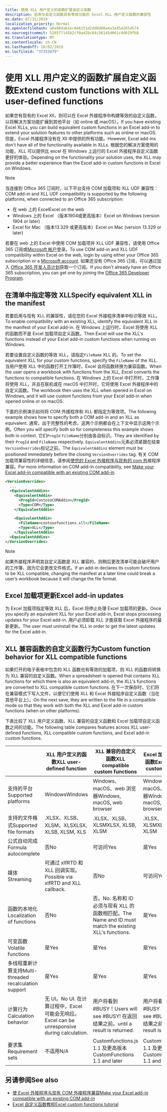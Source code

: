 ```yaml
---
title: 使用 XLL 用户定义的函数扩展自定义函数
description: 启用与自定义函数具有等效功能的 Excel XLL 用户定义函数的兼容性
ms.date: 07/31/2019
localization_priority: Normal
ms.openlocfilehash: a0a98dab1ec046151d2dd0d80a4a3a4542654574
ms.sourcegitcommit: 528577145b2cf0a42bc64c56145d661c4d019fb8
ms.translationtype: MT
ms.contentlocale: zh-CN
ms.lasthandoff: 10/02/2019
ms.locfileid: "37353879"
---
```

# <a name="extend-custom-functions-with-xll-user-defined-functions"></a><span data-ttu-id="a6760-103">使用 XLL 用户定义的函数扩展自定义函数</span><span class="sxs-lookup"><span data-stu-id="a6760-103">Extend custom functions with XLL user-defined functions</span></span>

<span data-ttu-id="a6760-104">如果您有现有的 Excel Xll，则可以在 Excel 外接程序中构建等效的自定义函数，以将解决方案功能扩展到其他平台（如 online 或 macOS）。</span><span class="sxs-lookup"><span data-stu-id="a6760-104">If you have existing Excel XLLs, you can build equivalent custom functions in an Excel add-in to extend your solution features to other platforms such as online or macOS.</span></span> <span data-ttu-id="a6760-105">但是，Excel 外接程序没有在 Xll 中提供的所有功能。</span><span class="sxs-lookup"><span data-stu-id="a6760-105">However, Excel add-ins don't have all of the functionality available in XLLs.</span></span> <span data-ttu-id="a6760-106">根据您的解决方案使用的功能，XLL 可以提供比 excel 在 Windows 上运行的 Excel 外接程序自定义函数更好的体验。</span><span class="sxs-lookup"><span data-stu-id="a6760-106">Depending on the functionality your solution uses, the XLL may provide a better experience than the Excel add-in custom functions in Excel on Windows.</span></span>

> [!NOTE]
> <span data-ttu-id="a6760-107">当连接到 Office 365 订阅时，以下平台支持 COM 加载项和 XLL UDF 兼容性：</span><span class="sxs-lookup"><span data-stu-id="a6760-107">COM add-in and XLL UDF compatibility is supported by the following platforms, when connected to an Office 365 subscription:</span></span>
> - <span data-ttu-id="a6760-108">在 web 上的 Excel</span><span class="sxs-lookup"><span data-stu-id="a6760-108">Excel on the web</span></span>
> - <span data-ttu-id="a6760-109">Windows 上的 Excel （版本1904或更高版本）</span><span class="sxs-lookup"><span data-stu-id="a6760-109">Excel on Windows (version 1904 or later)</span></span>
> - <span data-ttu-id="a6760-110">Excel for Mac （版本13.329 或更高版本）</span><span class="sxs-lookup"><span data-stu-id="a6760-110">Excel on Mac (version 13.329 or later)</span></span>
> 
> <span data-ttu-id="a6760-111">若要在 web 上的 Excel 中使用 COM 加载项并 XLL UDF 兼容性，请使用 Office 365 订阅或[Microsoft 帐户](https://account.microsoft.com/account)登录。</span><span class="sxs-lookup"><span data-stu-id="a6760-111">To use COM add-in and XLL UDF compatibility within Excel on the web, login by using either your Office 365 subscription or a [Microsoft account](https://account.microsoft.com/account).</span></span> <span data-ttu-id="a6760-112">如果还没有 Office 365 订阅，可以通过加入 [Office 365 开发人员计划](https://developer.microsoft.com/office/dev-program)获取一个订阅。</span><span class="sxs-lookup"><span data-stu-id="a6760-112">If you don't already have an Office 365 subscription, you can get one by joining the [Office 365 Developer Program](https://developer.microsoft.com/office/dev-program).</span></span>

## <a name="specify-equivalent-xll-in-the-manifest"></a><span data-ttu-id="a6760-113">在清单中指定等效 XLL</span><span class="sxs-lookup"><span data-stu-id="a6760-113">Specify equivalent XLL in the manifest</span></span>

<span data-ttu-id="a6760-114">若要启用与现有 XLL 的兼容性，请在您的 Excel 外接程序清单中标识等效 XLL。</span><span class="sxs-lookup"><span data-stu-id="a6760-114">To enable compatibility with an existing XLL, identify the equivalent XLL in the manifest of your Excel add-in.</span></span> <span data-ttu-id="a6760-115">在 Windows 上运行时，Excel 将使用 XLL 的函数而不是 Excel 加载项自定义函数。</span><span class="sxs-lookup"><span data-stu-id="a6760-115">Then Excel will use the XLL's functions instead of your Excel add-in custom functions when running on Windows.</span></span>

<span data-ttu-id="a6760-116">若要设置自定义函数的等效 XLL，请指定`FileName` XLL 的。</span><span class="sxs-lookup"><span data-stu-id="a6760-116">To set the equivalent XLL for your custom functions, specify the `FileName` of the XLL.</span></span> <span data-ttu-id="a6760-117">当用户使用 XLL 中的函数打开工作簿时，Excel 会将函数转换为兼容函数。</span><span class="sxs-lookup"><span data-stu-id="a6760-117">When the user opens a workbook with functions from the XLL, Excel converts the functions to compatible functions.</span></span> <span data-ttu-id="a6760-118">在 Windows 上的 Excel 中打开时，工作簿将使用 XLL，并且在联机或在 macOS 中打开时，它将使用 Excel 外接程序中的自定义函数。</span><span class="sxs-lookup"><span data-stu-id="a6760-118">The workbook then uses the XLL when opened in Excel on Windows, and it will use custom functions from your Excel add-in when opened online or on macOS.</span></span>

<span data-ttu-id="a6760-119">下面的示例演示如何将 COM 外接程序和 XLL 都指定为等效项。</span><span class="sxs-lookup"><span data-stu-id="a6760-119">The following example shows how to specify both a COM add-in and an XLL as equivalent.</span></span> <span data-ttu-id="a6760-120">通常，出于完整性的考虑，这两个示例都会在上下文中显示这两个示例。</span><span class="sxs-lookup"><span data-stu-id="a6760-120">Often you will specify both so for completeness this example shows both in context.</span></span> <span data-ttu-id="a6760-121">它们`ProgId` `FileName`分别由各自标识。</span><span class="sxs-lookup"><span data-stu-id="a6760-121">They are identified by their `ProgId` and `FileName` respectively.</span></span> <span data-ttu-id="a6760-122">`EquivalentAddins`元素必须紧跟在结束`VersionOverrides`标记之前。</span><span class="sxs-lookup"><span data-stu-id="a6760-122">The `EquivalentAddins` element must be positioned immediately before the closing `VersionOverrides` tag.</span></span> <span data-ttu-id="a6760-123">有关 COM 加载项兼容性的详细信息，请参阅[使您的 Excel 外接程序与现有的 com 外](../develop/make-office-add-in-compatible-with-existing-com-add-in.md)接程序兼容。</span><span class="sxs-lookup"><span data-stu-id="a6760-123">For more information on COM add-in compatibility, see [Make your Excel add-in compatible with an existing COM add-in](../develop/make-office-add-in-compatible-with-existing-com-add-in.md).</span></span>

```xml
<VersionOverrides>
  ...
  <EquivalentAddins>
    <EquivalentAddin>
      <ProgId>ContosoCOMAddin</ProgId>
      <Type>COM</Type>
    </EquivalentAddin>

    <EquivalentAddin>
      <FileName>contosofunctions.xll</FileName>
      <Type>XLL</Type>
    </EquivalentAddin>
  <EquivalentAddins>
</VersionOverrides>
```

> [!NOTE]
> <span data-ttu-id="a6760-124">如果外接程序声明其自定义函数是 XLL 兼容的，则稍后更改清单可能会破坏用户的工作簿，因为它会更改文件格式。</span><span class="sxs-lookup"><span data-stu-id="a6760-124">If an add-in declares its custom functions to be XLL compatible, changing the manifest at a later time could break a user’s workbook because it will change the file format.</span></span>

## <a name="excel-add-in-updates"></a><span data-ttu-id="a6760-125">Excel 加载项更新</span><span class="sxs-lookup"><span data-stu-id="a6760-125">Excel add-in updates</span></span>

<span data-ttu-id="a6760-126">为 Excel 加载项指定等效 XLL 后，Excel 将停止处理 Excel 加载项的更新。</span><span class="sxs-lookup"><span data-stu-id="a6760-126">Once you specify an equivalent XLL for your Excel add-in, Excel stops processing updates for your Excel add-in.</span></span> <span data-ttu-id="a6760-127">用户必须卸载 XLL 才能获取 Excel 外接程序的最新更新。</span><span class="sxs-lookup"><span data-stu-id="a6760-127">The user must uninstall the XLL in order to get the latest updates for the Excel add-in.</span></span>

## <a name="custom-function-behavior-for-xll-compatible-functions"></a><span data-ttu-id="a6760-128">XLL 兼容函数的自定义函数行为</span><span class="sxs-lookup"><span data-stu-id="a6760-128">Custom function behavior for XLL compatible functions</span></span>

<span data-ttu-id="a6760-129">如果打开的电子表格中包含的 XLL 函数也有等效的加载项，则 XLL 的函数将转换为 XLL 兼容的自定义函数。</span><span class="sxs-lookup"><span data-stu-id="a6760-129">When a spreadsheet is opened that contains XLL functions for which there is also an equivalent add-in, the XLL's functions are converted to XLL compatible custom functions.</span></span> <span data-ttu-id="a6760-130">在下一次保存时，它们将在兼容模式下写入文件，以便它们使用 XLL 和 Excel 外接程序自定义函数（当在其他平台上）。</span><span class="sxs-lookup"><span data-stu-id="a6760-130">On the next save, they are written to the file in a compatible mode so that they work with both the XLL and Excel add-in custom functions (when on other platforms).</span></span>

<span data-ttu-id="a6760-131">下表比较了 XLL 用户定义函数、XLL 兼容的自定义函数和 Excel 加载项自定义函数之间的功能。</span><span class="sxs-lookup"><span data-stu-id="a6760-131">The following table compares features across XLL user-defined functions, XLL compatible custom functions, and Excel add-in custom functions.</span></span>

|         |<span data-ttu-id="a6760-132">XLL 用户定义的函数</span><span class="sxs-lookup"><span data-stu-id="a6760-132">XLL user-defined function</span></span> |<span data-ttu-id="a6760-133">XLL 兼容的自定义函数</span><span class="sxs-lookup"><span data-stu-id="a6760-133">XLL compatible custom functions</span></span> |<span data-ttu-id="a6760-134">Excel 加载项自定义函数</span><span class="sxs-lookup"><span data-stu-id="a6760-134">Excel add-in custom function</span></span> |
|---------|---------|---------|---------|
| <span data-ttu-id="a6760-135">支持的平台</span><span class="sxs-lookup"><span data-stu-id="a6760-135">Supported platforms</span></span> | <span data-ttu-id="a6760-136">Windows</span><span class="sxs-lookup"><span data-stu-id="a6760-136">Windows</span></span> | <span data-ttu-id="a6760-137">Windows、macOS、web 浏览器</span><span class="sxs-lookup"><span data-stu-id="a6760-137">Windows, macOS, web browser</span></span> | <span data-ttu-id="a6760-138">Windows、macOS、web 浏览器</span><span class="sxs-lookup"><span data-stu-id="a6760-138">Windows, macOS, web browser</span></span> |
| <span data-ttu-id="a6760-139">支持的文件格式</span><span class="sxs-lookup"><span data-stu-id="a6760-139">Supported file formats</span></span> | <span data-ttu-id="a6760-140">.XLSX、XLSB、XLSM、XLS</span><span class="sxs-lookup"><span data-stu-id="a6760-140">XLSX, XLSB, XLSM, XLS</span></span> | <span data-ttu-id="a6760-141">.XLSX、XLSB、XLSM</span><span class="sxs-lookup"><span data-stu-id="a6760-141">XLSX, XLSB, XLSM</span></span> | <span data-ttu-id="a6760-142">.XLSX、XLSB、XLSM</span><span class="sxs-lookup"><span data-stu-id="a6760-142">XLSX, XLSB, XLSM</span></span> |
| <span data-ttu-id="a6760-143">公式自动完成</span><span class="sxs-lookup"><span data-stu-id="a6760-143">Formula autocomplete</span></span> | <span data-ttu-id="a6760-144">否</span><span class="sxs-lookup"><span data-stu-id="a6760-144">No</span></span> | <span data-ttu-id="a6760-145">可访问</span><span class="sxs-lookup"><span data-stu-id="a6760-145">Yes</span></span> | <span data-ttu-id="a6760-146">是</span><span class="sxs-lookup"><span data-stu-id="a6760-146">Yes</span></span> |
| <span data-ttu-id="a6760-147">媒体</span><span class="sxs-lookup"><span data-stu-id="a6760-147">Streaming</span></span> | <span data-ttu-id="a6760-148">可通过 xlfRTD 和 XLL 回调实现。</span><span class="sxs-lookup"><span data-stu-id="a6760-148">Possible via xlfRTD and XLL callback.</span></span> | <span data-ttu-id="a6760-149">否</span><span class="sxs-lookup"><span data-stu-id="a6760-149">No</span></span> | <span data-ttu-id="a6760-150">可访问</span><span class="sxs-lookup"><span data-stu-id="a6760-150">Yes</span></span> |
| <span data-ttu-id="a6760-151">函数的本地化</span><span class="sxs-lookup"><span data-stu-id="a6760-151">Localization of functions</span></span> | <span data-ttu-id="a6760-152">否</span><span class="sxs-lookup"><span data-stu-id="a6760-152">No</span></span> | <span data-ttu-id="a6760-153">否。</span><span class="sxs-lookup"><span data-stu-id="a6760-153">No.</span></span> <span data-ttu-id="a6760-154">名称和 ID 必须与现有 XLL 的函数相匹配。</span><span class="sxs-lookup"><span data-stu-id="a6760-154">The Name and ID must match the existing XLL's functions.</span></span> | <span data-ttu-id="a6760-155">是</span><span class="sxs-lookup"><span data-stu-id="a6760-155">Yes</span></span> |
| <span data-ttu-id="a6760-156">可变函数</span><span class="sxs-lookup"><span data-stu-id="a6760-156">Volatile functions</span></span> | <span data-ttu-id="a6760-157">是</span><span class="sxs-lookup"><span data-stu-id="a6760-157">Yes</span></span> | <span data-ttu-id="a6760-158">是</span><span class="sxs-lookup"><span data-stu-id="a6760-158">Yes</span></span> | <span data-ttu-id="a6760-159">是</span><span class="sxs-lookup"><span data-stu-id="a6760-159">Yes</span></span> |
| <span data-ttu-id="a6760-160">多线程重新计算支持</span><span class="sxs-lookup"><span data-stu-id="a6760-160">Multi-threaded recalculation support</span></span> | <span data-ttu-id="a6760-161">是</span><span class="sxs-lookup"><span data-stu-id="a6760-161">Yes</span></span> | <span data-ttu-id="a6760-162">是</span><span class="sxs-lookup"><span data-stu-id="a6760-162">Yes</span></span> | <span data-ttu-id="a6760-163">是</span><span class="sxs-lookup"><span data-stu-id="a6760-163">Yes</span></span> |
| <span data-ttu-id="a6760-164">计算行为</span><span class="sxs-lookup"><span data-stu-id="a6760-164">Calculation behavior</span></span> | <span data-ttu-id="a6760-165">无 UI。</span><span class="sxs-lookup"><span data-stu-id="a6760-165">No UI.</span></span> <span data-ttu-id="a6760-166">在计算过程中，Excel 可能会无响应。</span><span class="sxs-lookup"><span data-stu-id="a6760-166">Excel can be unresponsive during calculation.</span></span> | <span data-ttu-id="a6760-167">用户将看到 #BUSY！</span><span class="sxs-lookup"><span data-stu-id="a6760-167">Users will see #BUSY!</span></span> <span data-ttu-id="a6760-168">在返回结果之前。</span><span class="sxs-lookup"><span data-stu-id="a6760-168">until a result is returned.</span></span> | <span data-ttu-id="a6760-169">用户将看到 #BUSY！</span><span class="sxs-lookup"><span data-stu-id="a6760-169">Users will see #BUSY!</span></span> <span data-ttu-id="a6760-170">在返回结果之前。</span><span class="sxs-lookup"><span data-stu-id="a6760-170">until a result is returned.</span></span> |
| <span data-ttu-id="a6760-171">要求集</span><span class="sxs-lookup"><span data-stu-id="a6760-171">Requirement sets</span></span> | <span data-ttu-id="a6760-172">不适用</span><span class="sxs-lookup"><span data-stu-id="a6760-172">N/A</span></span> | <span data-ttu-id="a6760-173">Customfunctions.js 1.1 及更高版本</span><span class="sxs-lookup"><span data-stu-id="a6760-173">CustomFunctions 1.1 and later</span></span> | <span data-ttu-id="a6760-174">Customfunctions.js 1.1 及更高版本</span><span class="sxs-lookup"><span data-stu-id="a6760-174">CustomFunctions 1.1 and later</span></span> |

## <a name="see-also"></a><span data-ttu-id="a6760-175">另请参阅</span><span class="sxs-lookup"><span data-stu-id="a6760-175">See also</span></span>

- [<span data-ttu-id="a6760-176">使 Excel 外接程序与现有 COM 外接程序兼容</span><span class="sxs-lookup"><span data-stu-id="a6760-176">Make your Excel add-in compatible with an existing COM add-in</span></span>](../develop/make-office-add-in-compatible-with-existing-com-add-in.md)
- [<span data-ttu-id="a6760-177">Excel 自定义函数教程</span><span class="sxs-lookup"><span data-stu-id="a6760-177">Excel custom functions tutorial</span></span>](../tutorials/excel-tutorial-create-custom-functions.md)
